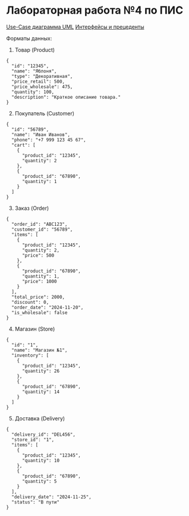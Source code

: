 # Лабораторная работа №4 по ПИС
[Use-Case диаграмма UML](https://github.com/DmitriyStupin/pis-laba4/blob/main/Use-%D0%A1ase%20%D0%B4%D0%B8%D0%B0%D0%B3%D1%80%D0%B0%D0%BC%D0%BC%D0%B0%20UML.pdf)
[Интерфейсы и прецеденты](https://github.com/DmitriyStupin/pis-laba4/blob/main/%D0%9F%D0%98%D0%A1%20%E2%84%964%20(%D0%98%D0%BD%D1%82%D0%B5%D1%80%D1%84%D0%B5%D0%B9%D1%81%D1%8B%20%D0%B8%20%D0%BF%D1%80%D0%B5%D1%86%D0%B5%D0%B4%D0%B5%D0%BD%D1%82%D1%8B).pdf)

Форматы данных:
1. Товар (Product)
```console
{
  "id": "12345",
  "name": "Яблоня",
  "type": "Декоративная",
  "price_retail": 500,
  "price_wholesale": 475,
  "quantity": 100,
  "description": "Краткое описание товара."
}
```

2. Покупатель (Customer)
```console
{
  "id": "56789",
  "name": "Иван Иванов",
  "phone": "+7 999 123 45 67",
  "cart": [
    {
      "product_id": "12345",
      "quantity": 2
    },
    {
      "product_id": "67890",
      "quantity": 1
    }
  ]
}
```

3. Заказ (Order)
```console
{
  "order_id": "ABC123",
  "customer_id": "56789",
  "items": [
    {
      "product_id": "12345",
      "quantity": 2,
      "price": 500
    },
    {
      "product_id": "67890",
      "quantity": 1,
      "price": 1000
    }
  ],
  "total_price": 2000,
  "discount": 0,
  "order_date": "2024-11-20",
  "is_wholesale": false
}
```

4. Магазин (Store)
```console
{
  "id": "1",
  "name": "Магазин №1",
  "inventory": [
    {
      "product_id": "12345",
      "quantity": 26
    },
    {
      "product_id": "67890",
      "quantity": 14
    }
  ]
}
```

5. Доставка (Delivery)
```console
{
  "delivery_id": "DEL456",
  "store_id": "1",
  "items": [
    {
      "product_id": "12345",
      "quantity": 10
    },
    {
      "product_id": "67890",
      "quantity": 5
    }
  ],
  "delivery_date": "2024-11-25",
  "status": "В пути"
}
```
